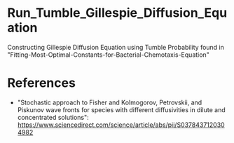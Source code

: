 # Run_Tumble_Gillespie_Diffusion_Equation
Constructing Gillespie Diffusion Equation using Tumble Probability found in "Fitting-Most-Optimal-Constants-for-Bacterial-Chemotaxis-Equation"

# References

- "Stochastic approach to Fisher and Kolmogorov, Petrovskii, and Piskunov wave fronts for species with different diffusivities in dilute and concentrated solutions":
https://www.sciencedirect.com/science/article/abs/pii/S0378437120304982